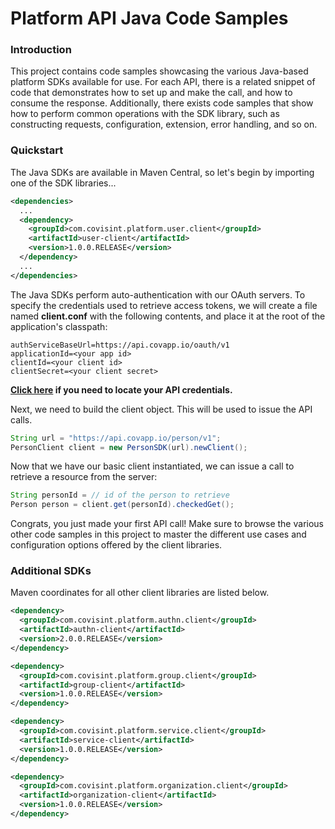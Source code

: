 # Platform API Java Code Samples
### Introduction
This project contains code samples showcasing the various Java-based platform SDKs available for use.  For each API, there is a related snippet of code that demonstrates how to set up and make the call, and how to consume the response.  Additionally, there exists code samples that show how to perform common operations with the SDK library, such as constructing requests, configuration, extension, error handling, and so on. 

### Quickstart
The Java SDKs are available in Maven Central, so let's begin by importing one of the SDK libraries...

```xml
<dependencies>
  ...
  <dependency>
    <groupId>com.covisint.platform.user.client</groupId>
    <artifactId>user-client</artifactId>
    <version>1.0.0.RELEASE</version>
  </dependency>
  ...
</dependencies>
```

The Java SDKs perform auto-authentication with our OAuth servers.  To specify the credentials used to retrieve access tokens, we will create a file named <strong>client.conf</strong> with the following contents, and place it at the root of the application's classpath:

    authServiceBaseUrl=https://api.covapp.io/oauth/v1
    applicationId=<your app id>
    clientId=<your client id>
    clientSecret=<your client secret>

**[Click here](https://developer.covisint.com/learn/dp/-/book/developer-portal/managing_instances/manage_applications.html) if you need to locate your API credentials.**

Next, we need to build the client object.  This will be used to issue the API calls.

```java
String url = "https://api.covapp.io/person/v1";
PersonClient client = new PersonSDK(url).newClient();
```

Now that we have our basic client instantiated, we can issue a call to retrieve a resource from the server:

```java
String personId = // id of the person to retrieve
Person person = client.get(personId).checkedGet();
```

Congrats, you just made your first API call!  Make sure to browse the various other code samples in this project to master the different use cases and configuration options offered by the client libraries.

### Additional SDKs
Maven coordinates for all other client libraries are listed below.
```xml
<dependency>
  <groupId>com.covisint.platform.authn.client</groupId>
  <artifactId>authn-client</artifactId>
  <version>2.0.0.RELEASE</version>
</dependency>

<dependency>
  <groupId>com.covisint.platform.group.client</groupId>
  <artifactId>group-client</artifactId>
  <version>1.0.0.RELEASE</version>
</dependency>

<dependency>
  <groupId>com.covisint.platform.service.client</groupId>
  <artifactId>service-client</artifactId>
  <version>1.0.0.RELEASE</version>
</dependency>

<dependency>
  <groupId>com.covisint.platform.organization.client</groupId>
  <artifactId>organization-client</artifactId>
  <version>1.0.0.RELEASE</version>
</dependency>
```
